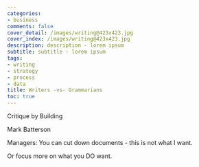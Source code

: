 ```yaml
---
categories:
- business
comments: false
cover_detail: /images/writing@423x423.jpg
cover_index: /images/writing@423x423.jpg
description: description - lorem ipsum
subtitle: subtitle - lorem ipsum
tags:
- writing
- strategy
- process
- data
title: Writers -vs- Grammarians
toc: true
---
```


Critique by Building 

Mark Batterson

Managers: You can cut down documents - this is not what I want.

Or focus more on what you DO want.